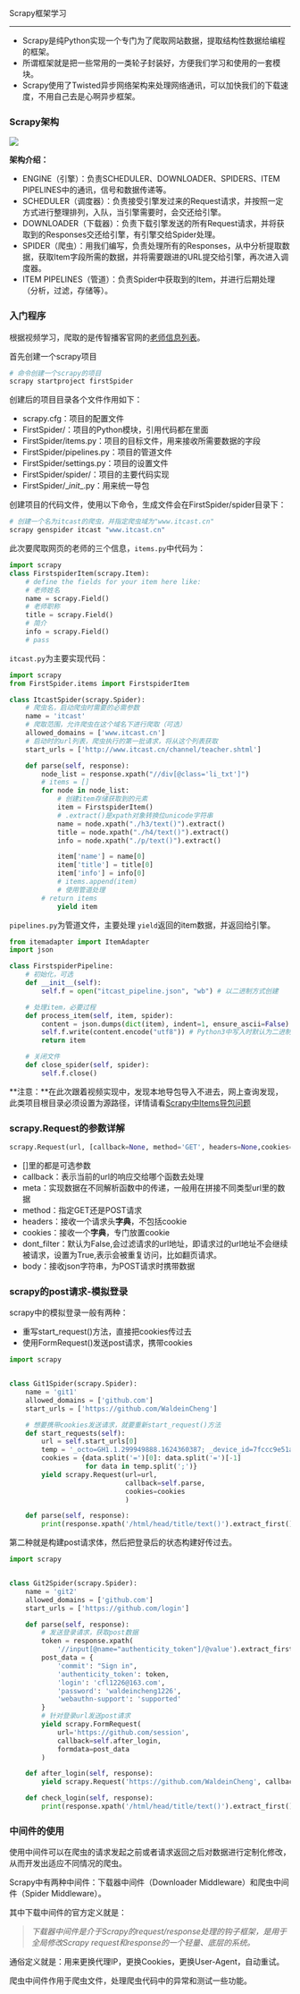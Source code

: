 Scrapy框架学习

---

- Scrapy是纯Python实现一个专门为了爬取网站数据，提取结构性数据给编程的框架。
- 所谓框架就是把一些常用的一类轮子封装好，方便我们学习和使用的一套模块。
- Scrapy使用了Twisted异步网络架构来处理网络通讯，可以加快我们的下载速度，不用自己去是心啊异步框架。

### Scrapy架构

![](\img\scrapy架构图.png)

**架构介绍：**

- ENGINE（引擎）：负责SCHEDULER、DOWNLOADER、SPIDERS、ITEM PIPELINES中的通讯，信号和数据传递等。
- SCHEDULER（调度器）：负责接受引擎发过来的Request请求，并按照一定方式进行整理排列，入队，当引擎需要时，会交还给引擎。
- DOWNLOADER（下载器）：负责下载引擎发送的所有Request请求，并将获取到的Responses交还给引擎，有引擎交给Spider处理。
- SPIDER（爬虫）：用我们编写，负责处理所有的Responses，从中分析提取数据，获取Item字段所需的数据，并将需要跟进的URL提交给引擎，再次进入调度器。
- ITEM PIPELINES（管道）：负责Spider中获取到的Item，并进行后期处理（分析，过滤，存储等）。

### 入门程序

根据视频学习，爬取的是传智播客官网的[老师信息列表](www.itcast.cn/channel/teacher.shtml)。

首先创建一个scrapy项目

```python
# 命令创建一个scrapy的项目
scrapy startproject firstSpider
```

创建后的项目目录各个文件作用如下：

- scrapy.cfg：项目的配置文件
- FirstSpider/：项目的Python模块，引用代码都在里面
- FirstSpider/items.py：项目的目标文件，用来接收所需要数据的字段
- FirstSpider/pipelines.py：项目的管道文件
- FirstSpider/settings.py：项目的设置文件
- FirstSpider/spider/：项目的主要代码实现
- FirstSpider/\__init__.py：用来统一导包

创建项目的代码文件，使用以下命令，生成文件会在FirstSpider/spider目录下：

```python
# 创建一个名为itcast的爬虫，并指定爬虫域为"www.itcast.cn"
scrapy genspider itcast "www.itcast.cn"
```

此次要爬取网页的老师的三个信息，`items.py`中代码为：

```python
import scrapy
class FirstspiderItem(scrapy.Item):
    # define the fields for your item here like:
    # 老师姓名
    name = scrapy.Field()
    # 老师职称
    title = scrapy.Field()
    # 简介
    info = scrapy.Field()
    # pass
```

`itcast.py`为主要实现代码：

```python
import scrapy
from FirstSpider.items import FirstspiderItem

class ItcastSpider(scrapy.Spider):
    # 爬虫名，启动爬虫时需要的必需参数
    name = 'itcast'
    # 爬取范围，允许爬虫在这个域名下进行爬取（可选）
    allowed_domains = ['www.itcast.cn']
    # 启动时的url列表，爬虫执行的第一批请求，将从这个列表获取
    start_urls = ['http://www.itcast.cn/channel/teacher.shtml']

    def parse(self, response):
        node_list = response.xpath("//div[@class='li_txt']")
        # items = []
        for node in node_list:
            # 创建item存储获取到的元素
            item = FirstspiderItem()
            # .extract()是xpath对象转换位unicode字符串
            name = node.xpath("./h3/text()").extract()
            title = node.xpath("./h4/text()").extract()
            info = node.xpath("./p/text()").extract()

            item['name'] = name[0]
            item['title'] = title[0]
            item['info'] = info[0]
            # items.append(item)
            # 使用管道处理
        # return items
            yield item

```

`pipelines.py`为管道文件，主要处理 `yield`返回的item数据，并返回给引擎。

```python
from itemadapter import ItemAdapter
import json

class FirstspiderPipeline:
    # 初始化，可选
    def __init__(self):
        self.f = open("itcast_pipeline.json", "wb") # 以二进制方式创建

    # 处理item，必要过程
    def process_item(self, item, spider):
        content = json.dumps(dict(item), indent=1, ensure_ascii=False) # ensure_ascii为false，说明可以输出中文
        self.f.write(content.encode("utf8")) # Python3中写入时默认为二进制写入，所以前面创建时权限也有以二进制形式创建
        return item

    # 关闭文件
    def close_spider(self, spider):
        self.f.close()
```

**注意：**在此次跟着视频实现中，发现本地导包导入不进去，网上查询发现，此类项目根目录必须设置为源路径，详情请看[Scrapy中Items导包问题]([Scrapy中的items导入问题解决！本地包导入不了怎么办？看这里！_OnTheOurWay的博客-CSDN博客_scrapy导入items模块](https://blog.csdn.net/weixin_42726887/article/details/89218939))

###  scrapy.Request的参数详解

```python
scrapy.Request(url, [callback=None, method='GET', headers=None,cookies=None, meta=None, dont_filter=False, body=None])
```

- []里的都是可选参数
- callback：表示当前的url的响应交给哪个函数去处理
- meta：实现数据在不同解析函数中的传递，一般用在拼接不同类型url里的数据
- method：指定GET还是POST请求
- headers：接收一个请求头**字典**，不包括cookie
- cookies：接收一个**字典**，专门放置cookie
- dont_filter：默认为False,会过滤请求的url地址，即请求过的url地址不会继续被请求，设置为True,表示会被重复访问，比如翻页请求。
- body：接收json字符串，为POST请求时携带数据

### scrapy的post请求-模拟登录

scrapy中的模拟登录一般有两种：

- 重写start_request()方法，直接把cookies传过去
- 使用FormRequest()发送post请求，携带cookies

```python
import scrapy


class Git1Spider(scrapy.Spider):
    name = 'git1'
    allowed_domains = ['github.com']
    start_urls = ['https://github.com/WaldeinCheng']

    # 想要携带cookies发送请求，就要重新start_request()方法
    def start_requests(self):
        url = self.start_urls[0]
        temp = '_octo=GH1.1.299949888.1624360387; _device_id=7fccc9e51acd8640c2169c3c32f32eeb; user_session=7zH_7sSL13beX0sK9HsZy6hOcANZNxusN0zclT8j4q4gyC_g; __Host-user_session_same_site=7zH_7sSL13beX0sK9HsZy6hOcANZNxusN0zclT8j4q4gyC_g; logged_in=yes; dotcom_user=WaldeinCheng; has_recent_activity=1; color_mode={"color_mode":"dark","light_theme":{"name":"light","color_mode":"light"},"dark_theme":{"name":"dark","color_mode":"dark"}}; tz=Asia/Shanghai'
        cookies = {data.split('=')[0]: data.split('=')[-1]
                   for data in temp.split(';')}
        yield scrapy.Request(url=url,
                             callback=self.parse,
                             cookies=cookies
                             )

    def parse(self, response):
        print(response.xpath('/html/head/title/text()').extract_first())
```

第二种就是构建post请求体，然后把登录后的状态构建好传过去。

```python
import scrapy


class Git2Spider(scrapy.Spider):
    name = 'git2'
    allowed_domains = ['github.com']
    start_urls = ['https://github.com/login']

    def parse(self, response):
        # 发送登录请求，获取post数据
        token = response.xpath(
            '//input[@name="authenticity_token"]/@value').extract_first()
        post_data = {
            'commit': "Sign in",
            'authenticity_token': token,
            'login': 'cfl1226@163.com',
            'password': 'waldeincheng1226',
            'webauthn-support': 'supported'
        }
        # 针对登录url发送post请求
        yield scrapy.FormRequest(
            url='https://github.com/session',
            callback=self.after_login,
            formdata=post_data
        )

    def after_login(self, response):
        yield scrapy.Request('https://github.com/WaldeinCheng', callback=self.check_login)

    def check_login(self, response):
        print(response.xpath('/html/head/title/text()').extract_first())
```

### 中间件的使用

使用中间件可以在爬虫的请求发起之前或者请求返回之后对数据进行定制化修改，从而开发出适应不同情况的爬虫。

Scrapy中有两种中间件：下载器中间件（Downloader Middleware）和爬虫中间件（Spider Middleware）。

其中下载中间件的官方定义就是：

> *下载器中间件是介于Scrapy的request/response处理的钩子框架，是用于全局修改Scrapy request和response的一个轻量、底层的系统。*

通俗定义就是：用来更换代理IP，更换Cookies，更换User-Agent，自动重试。

爬虫中间件作用于爬虫文件，处理爬虫代码中的异常和测试一些功能。
